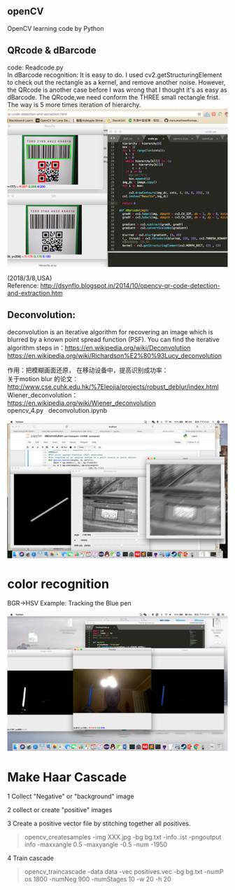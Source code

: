 ## openCV

OpenCV learning code by Python  
## QRcode & dBarcode  
code: Readcode.py  
  In dBarcode recognition: It is easy to do. I used cv2.getStructuringElement to check out the rectangle as a kernel, and remove another noise. However, the QRcode is another case before I was wrong that I thought it's as easy as dBarcode. The QRcode,we need conform the THREE small rectangle frist. The way is 5 more times iteration of hierarchy. 
![image](https://github.com/YanZiQinKevin/openCV/blob/master/screenshoot/WX20180308-114126%402x.png)

(2018/3/8,USA)  
Reference: http://dsynflo.blogspot.in/2014/10/opencv-qr-code-detection-and-extraction.htm  

## Deconvolution:

deconvolution is an iterative algorithm for recovering an image which is blurred by a known point spread function (PSF). You can find the iterative algorithm steps in：https://en.wikipedia.org/wiki/Deconvolution
https://en.wikipedia.org/wiki/Richardson%E2%80%93Lucy_deconvolution

作用：把模糊画面还原， 在移动设备中，提高识别成功率：  
关于motion blur 的论文： http://www.cse.cuhk.edu.hk/%7Eleojia/projects/robust_deblur/index.html  
Wiener_deconvolution： https://en.wikipedia.org/wiki/Wiener_deconvolution  
opencv_4.py  
deconvolution.ipynb  

![image](https://github.com/YanZiQinKevin/openCV/blob/master/image/decon_shoot.png)


# color recognition
BGR->HSV
Example: Tracking the Blue pen

![TrackingColor](https://github.com/YanZiQinKevin/openCV/blob/master/image/screenshoot.png)



# Make Haar Cascade
1 Collect "Negative" or "background" image

2 collect or create "positive" images

3 Create a positive vector file by stitching   	  together all positives. 

> opencv_createsamples -img XXX.jpg -bg bg.txt -info .ist -pngoutput info -maxxangle 0.5 -maxyangle -0.5 -num -1950

4 Train cascade

>  opencv_traincascade -data data -vec positives.vec -bg bg.txt -numP os 1800 -numNeg 900 -numStages 10 -w 20 -h 20
